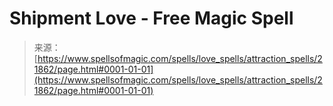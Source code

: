 <!--yml

category: 未分类

date: 2024-06-12 19:05:45

-->

# Shipment Love - Free Magic Spell

> 来源：[https://www.spellsofmagic.com/spells/love_spells/attraction_spells/21862/page.html#0001-01-01](https://www.spellsofmagic.com/spells/love_spells/attraction_spells/21862/page.html#0001-01-01)
